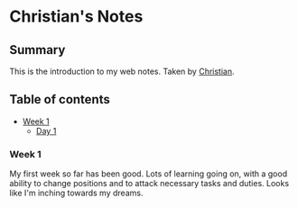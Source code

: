 # Christian's Notes

## Summary 

This is the introduction to my web notes. Taken by [Christian](https://github.com/sweetmangoes).

## Table of contents
* [Week 1](/Week_1/)
  * [Day 1](/Week_1/Day_1)
  

### Week 1

My first week so far has been good. Lots of learning going on, with a good ability to change positions and to attack necessary tasks and duties. Looks like I'm inching towards my dreams. 



